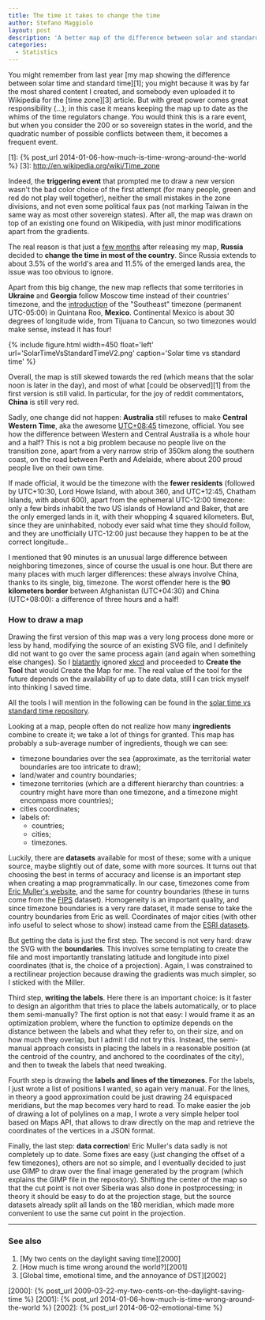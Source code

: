 ```yaml
---
title: The time it takes to change the time
author: Stefano Maggiolo
layout: post
description: 'A better map of the difference between solar and standard time, and some trivia'
categories:
  - Statistics
---
```

You might remember from last year [my map showing the difference between solar time and standard time][1]; you might because it was by far the most shared content I created, and somebody even uploaded it to Wikipedia for the [time zone][3] article. But with great power comes great responsibility (...); in this case it means keeping the map up to date as the whims of the time regulators change. You would think this is a rare event, but when you consider the 200 or so sovereign states in the world, and the quadratic number of possible conflicts between them, it becomes a frequent event.

[1]: {% post_url 2014-01-06-how-much-is-time-wrong-around-the-world %}
[3]: http://en.wikipedia.org/wiki/Time_zone

<!--more-->

Indeed, the **triggering event** that prompted me to draw a new version wasn't the bad color choice of the first attempt (for many people, green and red do not play well together), neither the small mistakes in the zone divisions, and not even some political faux pas (not marking Taiwan in the same way as most other sovereign states). After all, the map was drawn on top of an existing one found on Wikipedia, with just minor modifications apart from the gradients.

The real reason is that just a [few months][4] after releasing my map, **Russia** decided to **change the time in most of the country**. Since Russia extends to about 3.5% of the world's area and 11.5% of the emerged lands area, the issue was too obvious to ignore.

[4]: http://en.wikipedia.org/wiki/Time_in_Russia#2014_zone_boundary_changes

Apart from this big change, the new map reflects that some territories in **Ukraine** and **Georgia** follow Moscow time instead of their countries' timezone, and the [introduction][5] of the "Southeast" timezone (permanent UTC-05:00) in Quintana Roo, **Mexico**. Continental Mexico is about 30 degrees of longitude wide, from Tijuana to Cancun, so two timezones would make sense, instead it has four!

[5]: http://en.wikipedia.org/wiki/Quintana_Roo#Time_zone

{% include figure.html width=450 float='left' url='SolarTimeVsStandardTimeV2.png' caption='Solar time vs standard time' %}

Overall, the map is still skewed towards the red (which means that the solar noon is later in the day), and most of what [could be observed][1] from the first version is still valid. In particular, for the joy of reddit commentators, **China** is still very red.

Sadly, one change did not happen: **Australia** still refuses to make **Central Western Time**, aka the awesome [UTC+08:45][12] timezone, official. You see how the difference between Western and Central Australia is a whole hour and a half? This is not a big problem because no people live on the transition zone, apart from a very narrow strip of 350km along the southern coast, on the road between Perth and Adelaide, where about 200 proud people live on their own time.

[12]: http://en.wikipedia.org/wiki/UTC%2B08:45

If made official, it would be the timezone with the **fewer residents** (followed by UTC+10:30, Lord Howe Island, with about 360, and UTC+12:45, Chatham Islands, with about 600), apart from the ephemeral UTC-12:00 timezone: only a few birds inhabit the two US islands of Howland and Baker, that are the only emerged lands in it, with their whopping 4 squared kilometers. But, since they are uninhabited, nobody ever said what time they should follow, and they are unofficially UTC-12:00 just because they happen to be at the correct longitude..

I mentioned that 90 minutes is an unusual large difference between neighboring timezones, since of course the usual is one hour. But there are many places with much larger differences: these always involve China, thanks to its single, big, timezone. The worst offender here is the **90 kilometers border** between Afghanistan (UTC+04:30) and China (UTC+08:00): a difference of three hours and a half!

### How to draw a map

Drawing the first version of this map was a very long process done more or less by hand, modifying the source of an existing SVG file, and I definitely did not want to go over the same process again (and again when something else changes). So I [blatantly][6] ignored [xkcd][7] and proceeded to **Create the Tool** that would Create the Map for me. The real value of the tool for the future depends on the availability of up to date data, still I can trick myself into thinking I saved time.

[6]: http://xkcd.com/1205/
[7]: http://xkcd.com/1319/

All the tools I will mention in the following can be found in the [solar time vs standard time repository][8].

[8]: https://github.com/stefano-maggiolo/solar-time-vs-standard-time

Looking at a map, people often do not realize how many **ingredients** combine to create it;  we take a lot of things for granted. This map has probably a sub-average number of ingredients, though we can see:

- timezone boundaries over the sea (approximate, as the territorial water boundaries are too intricate to draw);
- land/water and country boundaries;
- timezone territories (which are a different hierarchy than countries: a country might have more than one timezone, and a timezone might encompass more countries);
- cities coordinates;
- labels of:
  - countries;
  - cities;
  - timezones.

Luckily, there are **datasets** available for most of these; some with a unique source, maybe slightly out of date, some with more sources. It turns out that choosing the best in terms of accuracy and license is an important step when creating a map programmatically. In our case, timezones come from [Eric Muller's website][9], and the same for country boundaries (these in turns come from the [FIPS][10] dataset). Homogeneity is an important quality, and since timezone boundaries is a very rare dataset, it made sense to take the country boundaries from Eric as well. Coordinates of major cities (with other info useful to select whose to show) instead came from the [ESRI datasets][11].

[9]: http://efele.net/maps/
[10]: http://en.wikipedia.org/wiki/Federal_Information_Processing_Standards
[11]: http://techcenter.jefferson.kctcs.edu/data/

But getting the data is just the first step. The second is not very hard: draw the SVG with the **boundaries**. This involves some templating to create the file and most importantly translating latitude and longitude into pixel coordinates (that is, the choice of a projection). Again, I was constrained to a rectilinear projection because drawing the gradients was much simpler, so I sticked with the Miller.

Third step, **writing the labels**. Here there is an important choice: is it faster to design an algorithm that tries to place the labels automatically, or to place them semi-manually? The first option is not that easy: I would frame it as an optimization problem, where the function to optimize depends on the distance between the labels and what they refer to, on their size, and on how much they overlap, but I admit I did not try this. Instead, the semi-manual approach consists in placing the labels in a reasonable position (at the centroid of the country, and anchored to the coordinates of the city), and then to tweak the labels that need tweaking.

Fourth step is drawing the **labels and lines of the timezones**. For the labels, I just wrote a list of positions I wanted, so again very manual. For the lines, in theory a good approximation could be just drawing 24 equispaced meridians, but the map becomes very hard to read. To make easier the job of drawing a lot of polylines on a map, I wrote a very simple helper tool based on Maps API, that allows to draw directly on the map and retrieve the coordinates of the vertices in a JSON format.

Finally, the last step: **data correction**! Eric Muller's data sadly is not completely up to date. Some fixes are easy (just changing the offset of a few timezones), others are not so simple, and I eventually decided to just use GIMP to draw over the final image generated by the program (which explains the GIMP file in the repository). Shifting the center of the map so that the cut point is not over Siberia was also done in postprocessing; in theory it should be easy to do at the projection stage, but the source datasets already split all lands on the 180 meridian, which made more convenient to use the same cut point in the projection.

<!-- DO NOT EDIT BELOW THIS LINE -->
* * *

### See also

1. [My two cents on the daylight saving time][2000]
1. [How much is time wrong around the world?][2001]
1. [Global time, emotional time, and the annoyance of DST][2002]

 [2000]: {% post_url 2009-03-22-my-two-cents-on-the-daylight-saving-time %}
 [2001]: {% post_url 2014-01-06-how-much-is-time-wrong-around-the-world %}
 [2002]: {% post_url 2014-06-02-emotional-time %}
